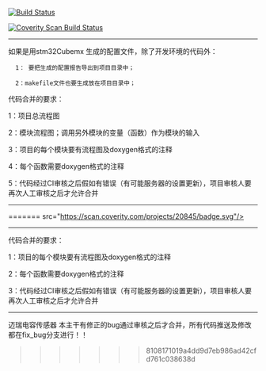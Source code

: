 

[![Build Status](https://travis-ci.com/loodao/helloworld.svg?branch=master)](https://travis-ci.com/loodao/helloworld)

<a href="https://scan.coverity.com/projects/soway-code-direct-sensor">
  <img alt="Coverity Scan Build Status"
<<<<<<< HEAD
       src="https://scan.coverity.com/projects/20845/badge.svg"/></a>

_________________________________________________________________________________________________________________________________
 

  如果是用stm32Cubemx 生成的配置文件，除了开发环境的代码外：

      1： 要把生成的配置报告导出到项目目录中；

      2：makefile文件也要生成放在项目目录中；

代码合并的要求： 

   1：项目总流程图 

   2：模块流程图；调用另外模块的变量（函数）作为模块的输入

   3：项目的每个模块要有流程图及doxygen格式的注释

   4：每个函数需要doxygen格式的注释

   5：代码经过CI审核之后假如有错误（有可能服务器的设置更新），项目审核人要再次人工审核之后才允许合并

_______________________________________________________________________________________________________________________________

=======
       src="https://scan.coverity.com/projects/20845/badge.svg"/>
</a>

_________________________________________________________________________________________________________________________________
代码合并的要求：
 
   1：项目的每个模块要有流程图及doxygen格式的注释
   
   2：每个函数需要doxygen格式的注释
   
   3：代码经过CI审核之后假如有错误（有可能服务器的设置更新），项目审核人要再次人工审核之后才允许合并
   
 _______________________________________________________________________________________________________________________________
   
   迈瑞电容传感器
本主干有修正的bug通过审核之后才合并，所有代码推送及修改都在fix_bug分支进行！！ 
>>>>>>> 8108171019a4dd9d7eb986ad42cfd761c038638d

